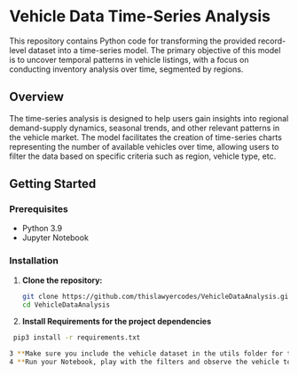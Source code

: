 # Vehicle Data Time-Series Analysis

This repository contains Python code for transforming the provided record-level dataset into a time-series model. The primary objective of this model is to uncover temporal patterns in vehicle listings, with a focus on conducting inventory analysis over time, segmented by regions.

## Overview

The time-series analysis is designed to help users gain insights into regional demand-supply dynamics, seasonal trends, and other relevant patterns in the vehicle market. The model facilitates the creation of time-series charts representing the number of available vehicles over time, allowing users to filter the data based on specific criteria such as region, vehicle type, etc.

## Getting Started

### Prerequisites

- Python 3.9
- Jupyter Notebook

### Installation

1. **Clone the repository:**

   ```bash
   git clone https://github.com/thislawyercodes/VehicleDataAnalysis.git
   cd VehicleDataAnalysis
   
2. **Install Requirements for the project dependencies**
```bash
 pip3 install -r requirements.txt

3 **Make sure you include the vehicle dataset in the utils folder for the code to work**
4 **Run your Notebook, play with the filters and observe the vehicle totals over time**
   
